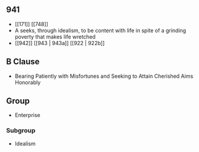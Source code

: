 ## 941
- [[171]] [[748]] 
- A seeks, through idealism, to be content with life in spite of a grinding poverty that makes life wretched
- [[942]] [[943 | 943a]] [[922 | 922b]] 

## B Clause
- Bearing Patiently with Misfortunes and Seeking to Attain Cherished Aims Honorably

## Group
- Enterprise

### Subgroup
- Idealism

